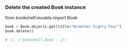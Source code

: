 ### Delete the created Book instance
from bookshelf.models import Book

```python
book = Book.objects.get(title="Nineteen Eighty-Four")
book.delete()

# (1, {'bookshelf.Book': 1})
